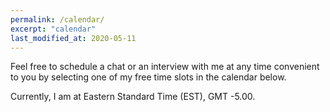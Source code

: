 ```yaml
---
permalink: /calendar/
excerpt: "calendar"
last_modified_at: 2020-05-11
---
```


Feel free to schedule a chat or an interview with me at any time convenient to you by selecting one of my free time slots in the calendar below.     

Currently, I am at Eastern Standard Time (EST), GMT -5.00.

<!-- Calendly inline widget begin -->
<div class="calendly-inline-widget" data-url="https://calendly.com/adai/chat?hide_event_type_details=1" style="min-width:320px;height:1200px;"></div>
<script type="text/javascript" src="https://assets.calendly.com/assets/external/widget.js"></script>
<!-- Calendly inline widget end -->
